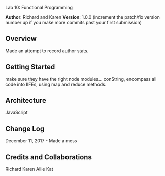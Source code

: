 Lab 10: Functional Programming

**Author**: Richard and Karen
**Version**: 1.0.0 (increment the patch/fix version number up if you make more commits past your first submission)

## Overview
Made an attempt to record author stats.

## Getting Started
make sure they have the right node modules... conString, encompass all code into IIFEs, using map and reduce methods.

## Architecture
JavaScript

## Change Log
December 11, 2017 - Made a mess

## Credits and Collaborations
Richard
Karen
Allie
Kat
